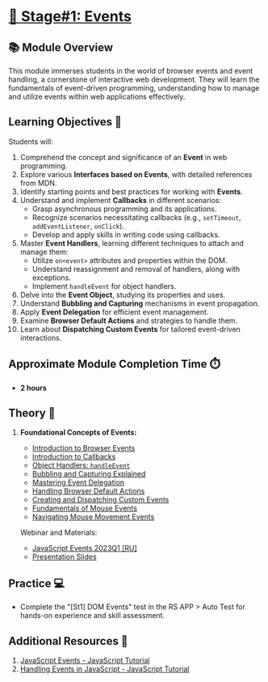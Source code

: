 # [🎯 Stage#1: Events](../../)

## 📚 Module Overview

This module immerses students in the world of browser events and event handling, a cornerstone of interactive web development. They will learn the fundamentals of event-driven programming, understanding how to manage and utilize events within web applications effectively.

## Learning Objectives 🎯

Students will:

1. Comprehend the concept and significance of an **Event** in web programming.
2. Explore various **Interfaces based on Events**, with detailed references from MDN.
3. Identify starting points and best practices for working with **Events**.
4. Understand and implement **Callbacks** in different scenarios:
   - Grasp asynchronous programming and its applications.
   - Recognize scenarios necessitating callbacks (e.g., `setTimeout`, `addEventListener`, `onClick`).
   - Develop and apply skills in writing code using callbacks.
5. Master **Event Handlers**, learning different techniques to attach and manage them:
   - Utilize `on<event>` attributes and properties within the DOM.
   - Understand reassignment and removal of handlers, along with exceptions.
   - Implement `handleEvent` for object handlers.
6. Delve into the **Event Object**, studying its properties and uses.
7. Understand **Bubbling and Capturing** mechanisms in event propagation.
8. Apply **Event Delegation** for efficient event management.
9. Examine **Browser Default Actions** and strategies to handle them.
10. Learn about **Dispatching Custom Events** for tailored event-driven interactions.

## Approximate Module Completion Time ⏱️

- **2 hours**

## Theory 📖

1. **Foundational Concepts of Events:**
   - [Introduction to Browser Events](https://javascript.info/introduction-browser-events)
   - [Introduction to Callbacks](https://javascript.info/callbacks)
   - [Object Handlers: `handleEvent`](https://javascript.info/introduction-browser-events#obekt-obrabotchik-handleevent)
   - [Bubbling and Capturing Explained](https://javascript.info/bubbling-and-capturing)
   - [Mastering Event Delegation](https://javascript.info/event-delegation)
   - [Handling Browser Default Actions](https://javascript.info/default-browser-action)
   - [Creating and Dispatching Custom Events](https://javascript.info/dispatch-events)
   - [Fundamentals of Mouse Events](https://javascript.info/mouse-events-basics)
   - [Navigating Mouse Movement Events](https://javascript.info/mousemove-mouseover-mouseout-mouseenter-mouseleave)

   Webinar and Materials:
   - [JavaScript Events 2023Q1 [RU]](https://youtube.com/live/VJEpE6DaOYo)
   - [Presentation Slides](https://github.com/MikAleinik/rs-webinar/tree/events)

## Practice 💻

- Complete the "[St1] DOM Events" test in the RS APP > Auto Test for hands-on experience and skill assessment.

## Additional Resources 📘

1. [JavaScript Events - JavaScript Tutorial](https://www.javascripttutorial.net/javascript-dom/javascript-events/)
2. [Handling Events in JavaScript - JavaScript Tutorial](https://www.javascripttutorial.net/javascript-dom/handling-events-in-javascript/)
